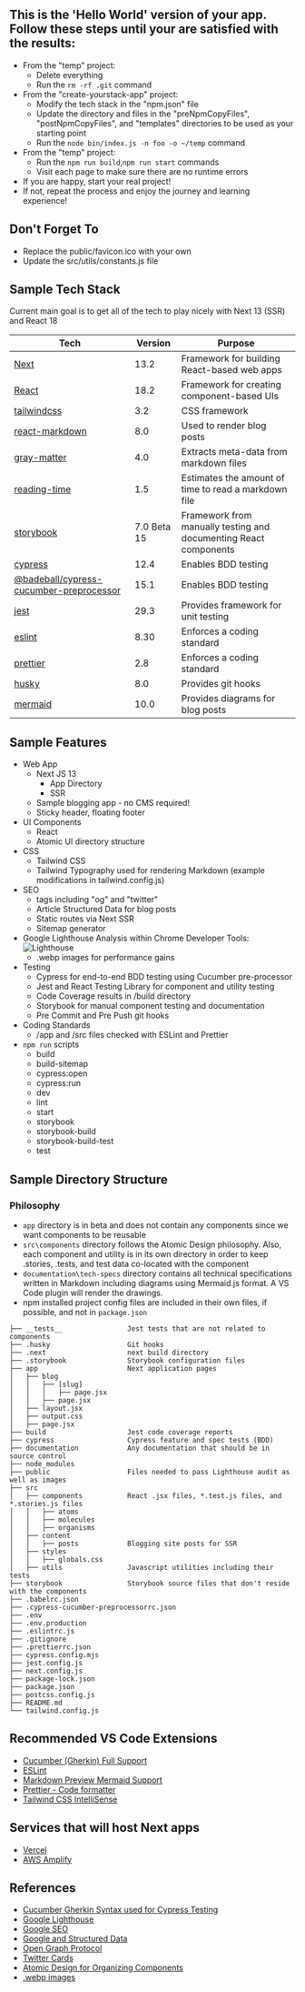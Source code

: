 ## This is the 'Hello World' version of your app. Follow these steps until your are satisfied with the results:

* From the "temp" project:
  * Delete everything
  * Run the `rm -rf .git` command
* From the "create-yourstack-app" project: 
  * Modify the tech stack in the "npm.json" file
  * Update the directory and files in the "preNpmCopyFiles", "postNpmCopyFiles", and "templates" directories to be used as your starting point
  * Run the `node bin/index.js -n foo -o ~/temp` command
* From the "temp" project:
  * Run the `npm run build`,`npm run start` commands
  * Visit each page to make sure there are no runtime errors
* If you are happy, start your real project!
* If not, repeat the process and enjoy the journey and learning experience!

## Don't Forget To
* Replace the public/favicon.ico with your own
* Update the src/utils/constants.js file

## Sample Tech Stack
Current main goal is to get all of the tech to play nicely with Next 13 (SSR) and React 18

| Tech | Version | Purpose |
|------|---------| ------- |
| [Next](https://nextjs.org) | 13.2 | Framework for building React-based web apps|
| [React](https://reactjs.org) | 18.2 | Framework for creating component-based UIs|
| [tailwindcss](https://tailwindcss.com) | 3.2 | CSS framework|
| [react-markdown](https://github.com/remarkjs/react-markdown) | 8.0 | Used to render blog posts |
| [gray-matter](https://github.com/jonschlinkert/gray-matter) | 4.0 | Extracts meta-data from markdown files |
| [reading-time](https://github.com/ngryman/reading-time) | 1.5 | Estimates the amount of time to read a markdown file|
| [storybook](https://storybook.js.org) | 7.0 Beta 15 | Framework from manually testing and documenting React components |
| [cypress](https://www.cypress.io) | 12.4 | Enables BDD testing|
| [@badeball/cypress-cucumber-preprocessor](https://github.com/badeball/cypress-cucumber-preprocessor) | 15.1 | Enables BDD testing|
| [jest](https://jestjs.io) | 29.3 | Provides framework for unit testing|
| [eslint](https://eslint.org) | 8.30 | Enforces a coding standard |
| [prettier](https://prettier.io) | 2.8 | Enforces a coding standard |
| [husky](https://github.com/typicode/husky) | 8.0 | Provides git hooks |
| [mermaid](https://mermaid.js.org) | 10.0 | Provides diagrams for blog posts |

## Sample Features
* Web App
  * Next JS 13
    * App Directory
    * SSR
  * Sample blogging app - no CMS required!
  * Sticky header, floating footer
* UI Components
  * React
  * Atomic UI directory structure
* CSS
  * Tailwind CSS
  * Tailwind Typography used for rendering Markdown (example modifications in tailwind.config.js)
* SEO
  * <meta> tags including "og" and "twitter"
  * Article Structured Data for blog posts
  * Static routes via Next SSR
  * Sitemap generator
* Google Lighthouse Analysis within Chrome Developer Tools:
![Lighthouse](/images/lighthouse.webp)
  * .webp images for performance gains
* Testing
  * Cypress for end-to-end BDD testing using Cucumber pre-processor
  * Jest and React Testing Library for component and utility testing
  * Code Coverage results in /build directory
  * Storybook for manual component testing and documentation
  * Pre Commit and Pre Push git hooks
* Coding Standards
  * /app and /src files checked with ESLint and Prettier
* `npm run` scripts
  * build
  * build-sitemap
  * cypress:open
  * cypress:run
  * dev
  * lint
  * start
  * storybook
  * storybook-build
  * storybook-build-test
  * test

## Sample Directory Structure

### Philosophy
* `app` directory is in beta and does not contain any components since we want components to be reusable
* `src\components` directory follows the Atomic Design philosophy. Also, each component and utility is in its own directory in order to keep .stories, .tests, and test data co-located with the component
* `documentation\tech-specs` directory contains all technical specifications written in Markdown including diagrams
 using Mermaid.js format. A VS Code plugin will render the drawings.
* npm installed project config files are included in their own files, if possible, and not in `package.json`

```
├── __tests__                Jest tests that are not related to components
├── .husky                   Git hooks
├── .next                    next build directory
├── .storybook               Storybook configuration files
├── app                      Next application pages
│   ├── blog
│   │   ├── [slug]
│   │   │   ├── page.jsx
│   │   ├── page.jsx
│   ├── layout.jsx
│   ├── output.css
│   ├── page.jsx
├── build                    Jest code coverage reports
├── cypress                  Cypress feature and spec tests (BDD)
├── documentation            Any documentation that should be in source control
├── node_modules
├── public                   Files needed to pass Lighthouse audit as well as images
├── src
│   ├── components           React .jsx files, *.test.js files, and *.stories.js files
│   │   ├── atoms
│   │   ├── molecules
│   │   ├── organisms
│   ├── content
│   │   ├── posts            Blogging site posts for SSR
│   ├── styles
│   │   ├── globals.css
│   ├── utils                Javascript utilities including their tests
├── storybook                Storybook source files that don't reside with the components
├── .babelrc.json
├── .cypress-cucumber-preprocessorrc.json
├── .env
├── .env.production
├── .eslintrc.js
├── .gitignore
├── .prettierrc.json
├── cypress.config.mjs
├── jest.config.js
├── next.config.js
├── package-lock.json 
├── package.json
├── postcss.config.js
├── README.md
└── tailwind.config.js
```

## Recommended VS Code Extensions
* [Cucumber (Gherkin) Full Support](https://marketplace.visualstudio.com/items?itemName=alexkrechik.cucumberautocomplete)
* [ESLint](https://marketplace.visualstudio.com/items?itemName=dbaeumer.vscode-eslint)
* [Markdown Preview Mermaid Support](https://marketplace.visualstudio.com/items?itemName=bierner.markdown-mermaid)
* [Prettier - Code formatter](https://marketplace.visualstudio.com/items?itemName=esbenp.prettier-vscode)
* [Tailwind CSS IntelliSense](https://marketplace.visualstudio.com/items?itemName=bradlc.vscode-tailwindcss)

## Services that will host Next apps
* [Vercel](https://vercel.com)
* [AWS Amplify](https://aws.amazon.com/amplify/)

## References
* [Cucumber Gherkin Syntax used for Cypress Testing](https://cucumber.io/docs/gherkin/reference/)
* [Google Lighthouse](https://developer.chrome.com/docs/lighthouse/overview/)
* [Google SEO](https://developers.google.com/search/docs/fundamentals/seo-starter-guide)
* [Google and Structured Data](https://developers.google.com/search/docs/appearance/structured-data/intro-structured-data)
* [Open Graph Protocol](https://ogp.me)
* [Twitter Cards](https://developer.twitter.com/en/docs/twitter-for-websites/cards/overview/markup)
* [Atomic Design for Organizing Components](https://xd.adobe.com/ideas/process/ui-design/atomic-design-principles-methodology-101/)
* [.webp images](https://developers.google.com/speed/webp/docs/using)